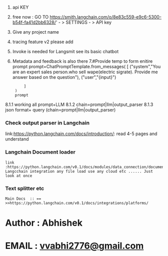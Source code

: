 1. api KEY
2. free now :
GO TO https://smith.langchain.com/o/8e83c559-e9c6-5300-b54f-fa41d2bb6328/' - >  SETTINGS - > API key
3. Give any project name 
4. tracing feature v2 please add
5. Invoke is needed for Langsmit see its basic chatbot
6. Metadata and feedback is also there
7.#Provide temp to form enitire prompt
        prompt=ChatPromptTemplate.from_messages(
            [
                ("system","You are an expert sales person.who sell wape(electric sigrate). Provide me answer based on the question"),
                ("user","{input}")

            ]
        )
        prompt

8.1.1 working all prompt+LLM
8.1.2 chain=prompt|llm|output_parser
8.1.3 json format+ query (chain=prompt|llm|output_parser)


### Check output parser in Langchain
 link:https://python.langchain.com/docs/introduction/:  read 4-5 pages and understand

### Langchain Document loader 
    link :https://python.langchain.com/v0.1/docs/modules/data_connection/document_loaders/
    Langcchain integration any file load use any cloud etc ...... Just look at once

### Text splitter etc 
    Main Docs  :: == >>https://python.langchain.com/v0.1/docs/integrations/platforms/


















 # Author : Abhishek
 # EMAIL : vvabhi2776@gmail.com
